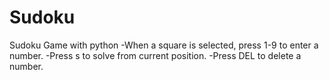 # Sudoku
 Sudoku Game with python
-When a square is selected, press 1-9 to enter a number.
-Press s to solve from current position.
-Press DEL to delete a number.

